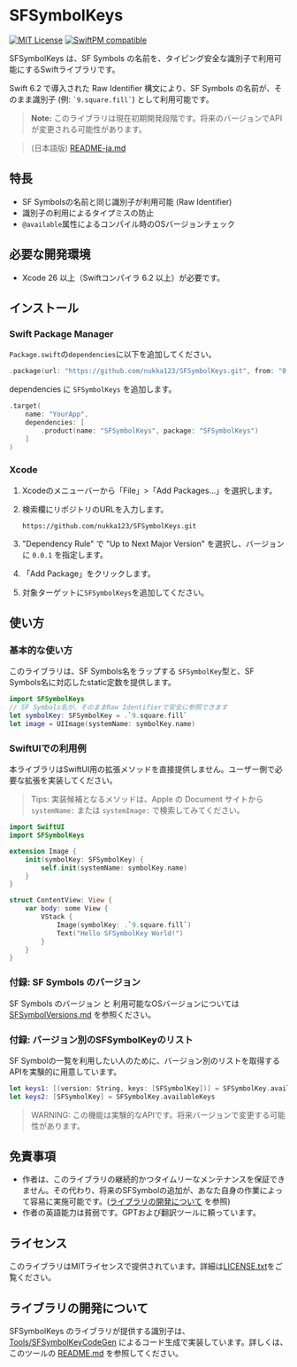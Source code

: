 # SFSymbolKeys

[![MIT License](https://img.shields.io/badge/license-MIT-blue.svg)](LICENSE.txt)
[![SwiftPM compatible](https://img.shields.io/badge/SwiftPM-compatible-brightgreen.svg)](https://swift.org/package-manager/)

SFSymbolKeys は、SF Symbols の名前を、タイピング安全な識別子で利用可能にするSwiftライブラリです。

Swift 6.2 で導入された Raw Identifier 構文により、SF Symbols の名前が、そのまま識別子 (例: `` `9.square.fill` ``) として利用可能です。

> **Note:** このライブラリは現在初期開発段階です。将来のバージョンでAPIが変更される可能性があります。

> (日本語版) [README-ja.md](./README-ja.md)

## 特長

- SF Symbolsの名前と同じ識別子が利用可能 (Raw Identifier)
- 識別子の利用によるタイプミスの防止
- `@available`属性によるコンパイル時のOSバージョンチェック

## 必要な開発環境

- Xcode 26 以上（Swiftコンパイラ 6.2 以上）が必要です。

## インストール

### Swift Package Manager

`Package.swift`の`dependencies`に以下を追加してください。

```swift
.package(url: "https://github.com/nukka123/SFSymbolKeys.git", from: "0.0.1")
```

dependencies に `SFSymbolKeys` を追加します。

```swift
.target(
    name: "YourApp",
    dependencies: [
        .product(name: "SFSymbolKeys", package: "SFSymbolKeys")
    ]
)
```

### Xcode

1. Xcodeのメニューバーから「File」>「Add Packages...」を選択します。
2. 検索欄にリポジトリのURLを入力します。
   
   ```
   https://github.com/nukka123/SFSymbolKeys.git
   ```
3. "Dependency Rule" で "Up to Next Major Version" を選択し、バージョンに `0.0.1` を指定します。
4. 「Add Package」をクリックします。
5. 対象ターゲットに`SFSymbolKeys`を追加してください。

## 使い方

### 基本的な使い方

このライブラリは、SF Symbols名をラップする `SFSymbolKey`型と、SF Symbols名に対応したstatic定数を提供します。

```swift
import SFSymbolKeys
// SF Symbols名が、そのままRaw Identifierで安全に参照できます
let symbolKey: SFSymbolKey = .`9.square.fill`
let image = UIImage(systemName: symbolKey.name)
```

### SwiftUIでの利用例

本ライブラリはSwiftUI用の拡張メソッドを直接提供しません。ユーザー側で必要な拡張を実装してください。

> Tips: 実装候補となるメソッドは、Apple の Document サイトから `systemName:` または `systemImage:` で検索してみてください。

```swift
import SwiftUI
import SFSymbolKeys

extension Image {
    init(symbolKey: SFSymbolKey) {
        self.init(systemName: symbolKey.name)
    }
}

struct ContentView: View {
    var body: some View {
        VStack {
            Image(symbolKey: .`9.square.fill`)
            Text("Hello SFSymbolKey World!")
        }
    }
}
```

### 付録: SF Symbols のバージョン

SF Symbols のバージョン と 利用可能なOSバージョンについては [SFSymbolVersions.md](Docs/SFSymbolVersions.md) を参照ください。

### 付録: バージョン別のSFSymbolKeyのリスト

SF Symbolの一覧を利用したい人のために、バージョン別のリストを取得するAPIを実験的に用意しています。

```swift
let keys1: [(version: String, keys: [SFSymbolKey])] = SFSymbolKey.availableVersionedKeys
let keys2: [SFSymbolKey] = SFSymbolKey.availableKeys
```

> WARNING: この機能は実験的なAPIです。将来バージョンで変更する可能性があります。

## 免責事項

- 作者は、このライブラリの継続的かつタイムリーなメンテナンスを保証できません。その代わり、将来のSFSymbolの追加が、あなた自身の作業によって容易に実施可能です。([ライブラリの開発について](#ライブラリの開発について) を参照)
- 作者の英語能力は貧弱です。GPTおよび翻訳ツールに頼っています。

## ライセンス

このライブラリはMITライセンスで提供されています。詳細は[LICENSE.txt](./LICENSE.txt)をご覧ください。

## ライブラリの開発について

SFSymbolKeys のライブラリが提供する識別子は、[Tools/SFSymbolKeyCodeGen](Tools/SFSymbolKeyCodeGen/) によるコード生成で実装しています。詳しくは、このツールの [README.md](Tools/SFSymbolKeyCodeGen/README.md) を参照してください。
